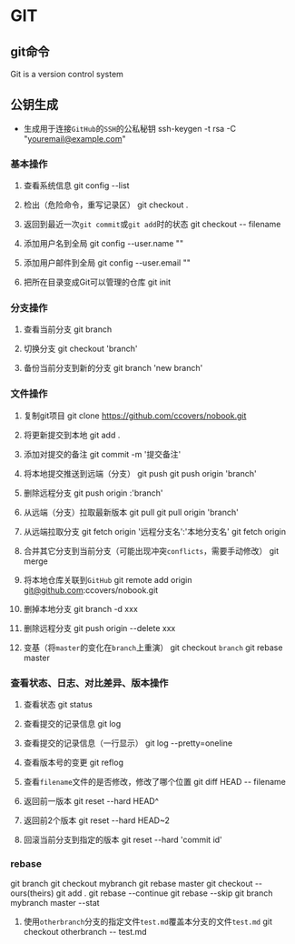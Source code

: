 # GIT

## git命令
Git is a version control system

## 公钥生成
- 生成用于连接`GitHub`的`SSH`的公私秘钥
ssh-keygen -t rsa -C "youremail@example.com"


### 基本操作
1. 查看系统信息
git config --list

2. 检出（危险命令，重写记录区）
git checkout .

3. 返回到最近一次`git commit`或`git add`时的状态
git checkout -- filename

4. 添加用户名到全局
git config --user.name ""

5. 添加用户邮件到全局
git config --user.email ""

6. 把所在目录变成Git可以管理的仓库
git init


### 分支操作
1. 查看当前分支
git branch

2. 切换分支
git checkout 'branch'

3. 备份当前分支到新的分支
git branch 'new branch'


### 文件操作
1. 复制git项目
git clone https://github.com/ccovers/nobook.git

2. 将更新提交到本地
git add .

3. 添加对提交的备注
git commit -m '提交备注'

4. 将本地提交推送到远端（分支）
git push
git push origin 'branch'

5. 删除远程分支
git push origin :'branch'

6. 从远端（分支）拉取最新版本
git pull
git pull origin 'branch'

7. 从远端拉取分支
git fetch origin '远程分支名':'本地分支名'
git fetch origin

8. 合并其它分支到当前分支（可能出现冲突`conflicts`，需要手动修改）
git merge <branch>

9. 将本地仓库关联到`GitHub`
git remote add origin git@github.com:ccovers/nobook.git

10. 删掉本地分支
git branch -d xxx

11. 删除远程分支
git push origin --delete xxx

12. 变基（将`master`的变化在`branch`上重演）
git checkout `branch`
git rebase master

### 查看状态、日志、对比差异、版本操作
1. 查看状态
git status

2. 查看提交的记录信息
git log

3. 查看提交的记录信息（一行显示）
git log --pretty=oneline

4. 查看版本号的变更
git reflog

5. 查看`filename`文件的是否修改，修改了哪个位置
git diff HEAD -- filename

6. 返回前一版本
git reset --hard HEAD^

7. 返回前2个版本
git reset --hard HEAD~2

8. 回滚当前分支到指定的版本
git reset --hard 'commit id'


### rebase
git branch
git checkout mybranch
git rebase master
git checkout --ours(theirs)
git add .
git rebase --continue
git rebase --skip
git branch mybranch master --stat

1. 使用`otherbranch`分支的指定文件`test.md`覆盖本分支的文件`test.md`
git checkout otherbranch -- test.md



